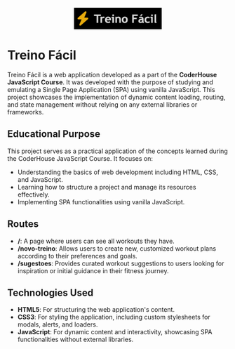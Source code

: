 <p align="center">
  <img src="assets/image/logo.png" alt="Treino Fácil" title="logo" width="200">
</p>

# Treino Fácil

Treino Fácil is a web application developed as a part of the **CoderHouse JavaScript Course**. It was developed with the purpose of studying and emulating a Single Page Application (SPA) using vanilla JavaScript. This project showcases the implementation of dynamic content loading, routing, and state management without relying on any external libraries or frameworks.

## Educational Purpose

This project serves as a practical application of the concepts learned during the CoderHouse JavaScript Course. It focuses on:

- Understanding the basics of web development including HTML, CSS, and JavaScript.
- Learning how to structure a project and manage its resources effectively.
- Implementing SPA functionalities using vanilla JavaScript.

## Routes

- **/**: A page where users can see all workouts they have.
- **/novo-treino**: Allows users to create new, customized workout plans according to their preferences and goals.
- **/sugestoes**: Provides curated workout suggestions to users looking for inspiration or initial guidance in their fitness journey.

## Technologies Used

- **HTML5**: For structuring the web application's content.
- **CSS3**: For styling the application, including custom stylesheets for modals, alerts, and loaders.
- **JavaScript**: For dynamic content and interactivity, showcasing SPA functionalities without external libraries.

</div>
